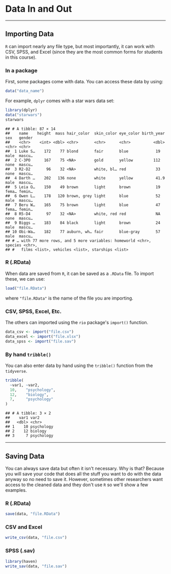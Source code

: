 # Data In and Out

--------------------------------------

## Importing Data

`R` can import nearly any file type, but most importantly, it can work with CSV, SPSS, and Excel (since they are the most common forms for students in this course).

### In a package

First, some packages come with data. You can access these data by using:


```r
data("data_name")
```

For example, `dplyr` comes with a star wars data set:


```r
library(dplyr)
data("starwars")
starwars
```

```
## # A tibble: 87 × 14
##    name    height  mass hair_color  skin_color eye_color birth_year sex   gender
##    <chr>    <int> <dbl> <chr>       <chr>      <chr>          <dbl> <chr> <chr> 
##  1 Luke S…    172    77 blond       fair       blue            19   male  mascu…
##  2 C-3PO      167    75 <NA>        gold       yellow         112   none  mascu…
##  3 R2-D2       96    32 <NA>        white, bl… red             33   none  mascu…
##  4 Darth …    202   136 none        white      yellow          41.9 male  mascu…
##  5 Leia O…    150    49 brown       light      brown           19   fema… femin…
##  6 Owen L…    178   120 brown, grey light      blue            52   male  mascu…
##  7 Beru W…    165    75 brown       light      blue            47   fema… femin…
##  8 R5-D4       97    32 <NA>        white, red red             NA   none  mascu…
##  9 Biggs …    183    84 black       light      brown           24   male  mascu…
## 10 Obi-Wa…    182    77 auburn, wh… fair       blue-gray       57   male  mascu…
## # … with 77 more rows, and 5 more variables: homeworld <chr>, species <chr>,
## #   films <list>, vehicles <list>, starships <list>
```

### R (.RData)

When data are saved from `R`, it can be saved as a `.RData` file. To import these, we can use:


```r
load("file.RData")
```

where `"file.RData"` is the name of the file you are importing.

### CSV, SPSS, Excel, Etc.

The others can imported using the `rio` package's `import()` function.


```r
data_csv <- import("file.csv")
data_excel <- import("file.xlsx")
data_spss <- import("file.sav")
```


### By hand `tribble()`

You can also enter data by hand using the `tribble()` function from the `tidyverse`.


```r
tribble(
  ~var1, ~var2,
  10,    "psychology",
  12,    "biology",
  7,     "psychology"
)
```

```
## # A tibble: 3 × 2
##    var1 var2      
##   <dbl> <chr>     
## 1    10 psychology
## 2    12 biology   
## 3     7 psychology
```


--------------------------------------

## Saving Data

You can always save data but often it isn't necessary. Why is that? Because you will save your code that does all the stuff you want to do with the data anyway so no need to save it. However, sometimes other researchers want access to the cleaned data and they don't use `R` so we'll show a few examples.

### R (.RData)


```r
save(data, "file.RData")
```

### CSV and Excel


```r
write_csv(data, "file.csv")
```


### SPSS (.sav)


```r
library(haven)
write_sav(data, "file.sav")
```





